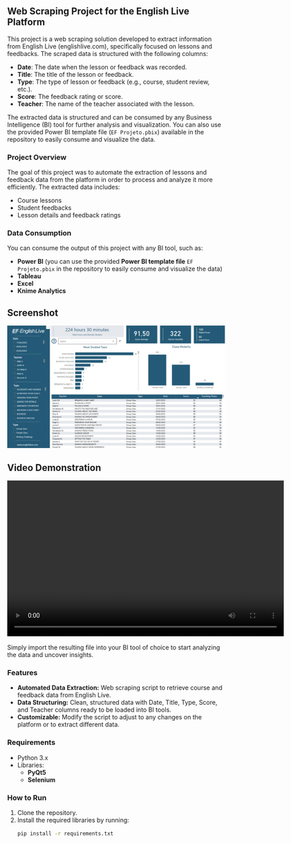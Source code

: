 ## Web Scraping Project for the English Live Platform

This project is a web scraping solution developed to extract information from English Live (englishlive.com), specifically focused on lessons and feedbacks. The scraped data is structured with the following columns:

- **Date**: The date when the lesson or feedback was recorded.
- **Title**: The title of the lesson or feedback.
- **Type**: The type of lesson or feedback (e.g., course, student review, etc.).
- **Score**: The feedback rating or score.
- **Teacher**: The name of the teacher associated with the lesson.

The extracted data is structured and can be consumed by any Business Intelligence (BI) tool for further analysis and visualization. You can also use the provided Power BI template file (`EF Projeto.pbix`) available in the repository to easily consume and visualize the data.

### Project Overview
The goal of this project was to automate the extraction of lessons and feedback data from the platform in order to process and analyze it more efficiently. The extracted data includes:

- Course lessons
- Student feedbacks
- Lesson details and feedback ratings

### Data Consumption
You can consume the output of this project with any BI tool, such as:

- **Power BI** (you can use the provided **Power BI template file** `EF Projeto.pbix` in the repository to easily consume and visualize the data)
- **Tableau**
- **Excel**
- **Knime Analytics**

## Screenshot

![Report Screenshot](https://raw.githubusercontent.com/diegobritom/english_live_project/main/report.png)

## Video Demonstration

<video width="640" height="360" controls>
  <source src="https://raw.githubusercontent.com/diegobritom/english_live_project/main/ef_scrap_video.mp4" type="video/mp4">
  Your browser does not support the video tag.
</video>

Simply import the resulting file into your BI tool of choice to start analyzing the data and uncover insights.

### Features
- **Automated Data Extraction:** Web scraping script to retrieve course and feedback data from English Live.
- **Data Structuring:** Clean, structured data with Date, Title, Type, Score, and Teacher columns ready to be loaded into BI tools.
- **Customizable:** Modify the script to adjust to any changes on the platform or to extract different data.


### Requirements
- Python 3.x
- Libraries:
  - **PyQt5**
  - **Selenium**

### How to Run
1. Clone the repository.
2. Install the required libraries by running:
   ```bash
   pip install -r requirements.txt

